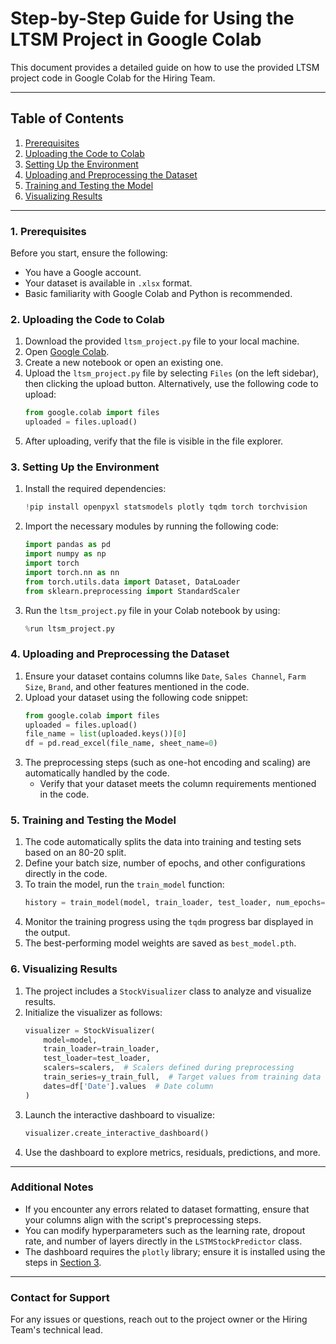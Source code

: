# Step-by-Step Guide for Using the LTSM Project in Google Colab

This document provides a detailed guide on how to use the provided LTSM project code in Google Colab for the Hiring Team.

---

## Table of Contents
1. [Prerequisites](#prerequisites)
2. [Uploading the Code to Colab](#uploading-the-code-to-colab)
3. [Setting Up the Environment](#setting-up-the-environment)
4. [Uploading and Preprocessing the Dataset](#uploading-and-preprocessing-the-dataset)
5. [Training and Testing the Model](#training-and-testing-the-model)
6. [Visualizing Results](#visualizing-results)

---

### 1. Prerequisites

Before you start, ensure the following:
- You have a Google account.
- Your dataset is available in `.xlsx` format.
- Basic familiarity with Google Colab and Python is recommended.

### 2. Uploading the Code to Colab

1. Download the provided `ltsm_project.py` file to your local machine.
2. Open [Google Colab](https://colab.research.google.com/).
3. Create a new notebook or open an existing one.
4. Upload the `ltsm_project.py` file by selecting `Files` (on the left sidebar), then clicking the upload button. Alternatively, use the following code to upload:
   ```python
   from google.colab import files
   uploaded = files.upload()
   ```
5. After uploading, verify that the file is visible in the file explorer.

### 3. Setting Up the Environment

1. Install the required dependencies:
   ```python
   !pip install openpyxl statsmodels plotly tqdm torch torchvision
   ```
2. Import the necessary modules by running the following code:
   ```python
   import pandas as pd
   import numpy as np
   import torch
   import torch.nn as nn
   from torch.utils.data import Dataset, DataLoader
   from sklearn.preprocessing import StandardScaler
   ```
3. Run the `ltsm_project.py` file in your Colab notebook by using:
   ```python
   %run ltsm_project.py
   ```

### 4. Uploading and Preprocessing the Dataset

1. Ensure your dataset contains columns like `Date`, `Sales Channel`, `Farm Size`, `Brand`, and other features mentioned in the code.
2. Upload your dataset using the following code snippet:
   ```python
   from google.colab import files
   uploaded = files.upload()
   file_name = list(uploaded.keys())[0]
   df = pd.read_excel(file_name, sheet_name=0)
   ```
3. The preprocessing steps (such as one-hot encoding and scaling) are automatically handled by the code.
   - Verify that your dataset meets the column requirements mentioned in the code.

### 5. Training and Testing the Model

1. The code automatically splits the data into training and testing sets based on an 80-20 split.
2. Define your batch size, number of epochs, and other configurations directly in the code.
3. To train the model, run the `train_model` function:
   ```python
   history = train_model(model, train_loader, test_loader, num_epochs=200)
   ```
4. Monitor the training progress using the `tqdm` progress bar displayed in the output.
5. The best-performing model weights are saved as `best_model.pth`.

### 6. Visualizing Results

1. The project includes a `StockVisualizer` class to analyze and visualize results.
2. Initialize the visualizer as follows:
   ```python
   visualizer = StockVisualizer(
       model=model,
       train_loader=train_loader,
       test_loader=test_loader,
       scalers=scalers,  # Scalers defined during preprocessing
       train_series=y_train_full,  # Target values from training data
       dates=df['Date'].values  # Date column
   )
   ```
3. Launch the interactive dashboard to visualize:
   ```python
   visualizer.create_interactive_dashboard()
   ```
4. Use the dashboard to explore metrics, residuals, predictions, and more.

---

### Additional Notes

- If you encounter any errors related to dataset formatting, ensure that your columns align with the script's preprocessing steps.
- You can modify hyperparameters such as the learning rate, dropout rate, and number of layers directly in the `LSTMStockPredictor` class.
- The dashboard requires the `plotly` library; ensure it is installed using the steps in [Section 3](#setting-up-the-environment).

---

### Contact for Support
For any issues or questions, reach out to the project owner or the Hiring Team's technical lead.

